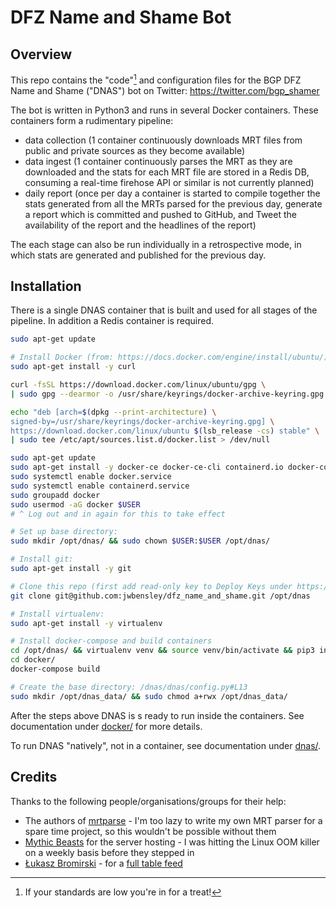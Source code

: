 # DFZ Name and Shame Bot

## Overview

This repo contains the "code"[^1] and configuration files for the BGP DFZ Name and Shame ("DNAS") bot on Twitter: https://twitter.com/bgp_shamer

The bot is written in Python3 and runs in several Docker containers. These containers form a rudimentary pipeline:  

* data collection (1 container continuously downloads MRT files from public and private sources as they become available)
* data ingest (1 container continuously parses the MRT as they are downloaded and the stats for each MRT file are stored in a Redis DB, consuming a real-time firehose API or similar is not currently planned)
* daily report (once per day a container is started to compile together the stats generated from all the MRTs parsed for the previous day, generate a report which is committed and pushed to GitHub, and Tweet the availability of the report and the headlines of the report)

The each stage can also be run individually in a retrospective mode, in which stats are generated and published for the previous day.

[^1]: If your standards are low you're in for a treat!

## Installation

There is a single DNAS container that is built and used for all stages of the pipeline. In addition a Redis container is required.

```bash
sudo apt-get update

# Install Docker (from: https://docs.docker.com/engine/install/ubuntu/):
sudo apt-get install -y curl

curl -fsSL https://download.docker.com/linux/ubuntu/gpg \
| sudo gpg --dearmor -o /usr/share/keyrings/docker-archive-keyring.gpg

echo "deb [arch=$(dpkg --print-architecture) \
signed-by=/usr/share/keyrings/docker-archive-keyring.gpg] \
https://download.docker.com/linux/ubuntu $(lsb_release -cs) stable" \
| sudo tee /etc/apt/sources.list.d/docker.list > /dev/null

sudo apt-get update
sudo apt-get install -y docker-ce docker-ce-cli containerd.io docker-compose-plugin
sudo systemctl enable docker.service
sudo systemctl enable containerd.service
sudo groupadd docker
sudo usermod -aG docker $USER
# ^ Log out and in again for this to take effect

# Set up base directory:
sudo mkdir /opt/dnas/ && sudo chown $USER:$USER /opt/dnas/

# Install git:
sudo apt-get install -y git

# Clone this repo (first add read-only key to Deploy Keys under https://github.com/jwbensley/dfz_name_and_shame/settings/keys):
git clone git@github.com:jwbensley/dfz_name_and_shame.git /opt/dnas

# Install virtualenv:
sudo apt-get install -y virtualenv

# Install docker-compose and build containers
cd /opt/dnas/ && virtualenv venv && source venv/bin/activate && pip3 install docker-compose
cd docker/
docker-compose build

# Create the base directory: /dnas/dnas/config.py#L13
sudo mkdir /opt/dnas_data/ && sudo chmod a+rwx /opt/dnas_data/
```

After the steps above DNAS is s ready to run inside the containers. See documentation under [docker/](docker/) for more details.  

To run DNAS "natively", not in a container, see documentation under [dnas/](dnas/).  


## Credits

Thanks to the following people/organisations/groups for their help:

* The authors of [mrtparse](https://github.com/t2mune/mrtparse) - I'm too lazy to write my own MRT parser for a spare time project, so this wouldn't be possible without them
* [Mythic Beasts](https://www.mythic-beasts.com/) for the server hosting - I was hitting the Linux OOM killer on a weekly basis before they stepped in
* [Łukasz Bromirski](https://twitter.com/LukaszBromirski) - for a [full table feed](https://lukasz.bromirski.net/post/bgp-w-labie-3/)
